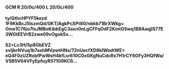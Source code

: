 #### GCM R 20/0c/400 L 20/0c/400
**ty/QthcHPYF5kezd**<br/>**1F9KkBcJ5IszmQd/0KT/AgkPcXPt80/nbkb71BrXWkg=**<br/>**Ome1C76io7lsJMBoKibbEgC3axn0nLgCFFqOdF2KmtGSwq1B8AaqjlS77E3WGtEEVrB2zwe09vOgokSx...**<br/><br/>
**S2+Lc3H/Sp8GbEVZ**<br/>**xvIjbrNVuq1b7axhMVpwtHNs/72nUecfXD8kIWodtWE=**<br/>**eQ4F0zUZRobfPwWsH4kfLsr610C0xGKgNuCdcRx7H1rCY6OFy3HQfWa/VSB5V64VFyEpfuyR571G9KC6...**